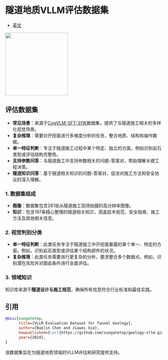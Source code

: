 # 隧道地质VLLM评估数据集

* [英文](./readme.md)

<image src="./images/Geo-vLLM.png" width="200" height="200" />

## 评估数据集
* **常见场景**：来源于[CogVLM-SFT-311K](https://github.com/THUDM/CogVLM/blob/main/dataset.md)数据集，提供了与隧道施工相关的多样化视觉场景。
* **复杂推理**：需要对开挖面进行多维度分析的任务，整合地质、结构和操作数据。
* **单一特征判断**：专注于隧道施工过程中某个特定、独立的方面，例如识别岩石类型或评估结构完整性。
* **支持参数问答**：与隧道施工中支持参数相关的问题-答案对，帮助理解关键工程决策。
* **隧道知识问答**：基于隧道相关知识的问题-答案对，促进对施工方法和安全协议的深入理解。

### 1. 数据集组成
- **图像**：数据集包含281张从隧道施工现场拍摄的高分辨率图像。
- **知识**：包含197条精心整理的隧道相关知识，涵盖技术规范、安全指南、施工方法及其他相关信息。

### 2. 视觉判别分类
- **单一特征判断**：此类任务专注于隧道施工中开挖面暴露的某个单一、特定的方面。例如，识别岩石类型或评估某个结构部件的状况。
- **复杂推理**：此类任务需要进行更复杂的分析，要求整合多个数据点。例如，识别潜在风险并对围岩条件进行全面评估。

### 3. 领域知识
知识库来源于**隧道设计与施工规范**，确保所有信息符合行业标准和最佳实践。

## 引用
```bibtex
@misc{sungatetop,
      title={VLLM Evaluation Dataset for Tunnel Geology}, 
      author={Baolin Chen and Jiawei Xie},
      howpublished={\url{https://github.com/sungatetop/geology-vllm.git}},
      year={2024},
}
```

该数据集旨在为隧道地质领域的VLLM评估和研究提供支持。